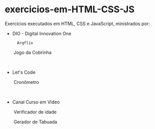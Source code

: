 # exercicios-em-HTML-CSS-JS
Exercícios executados em HTML, CSS e JavaScript, ministrados por:



* DIO - Digital Innovation One


    	Arqflix

  ​	Jogo da Cobrinha 

  ​

* Let's Code

  ​	Cronômetro

  ​

* Canal Curso em Video

  ​	Verificador de idade

  ​	Gerador de Tabuada